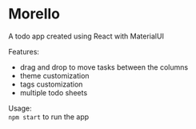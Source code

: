 # Morello
A todo app created using React with MaterialUI

Features:
- drag and drop to move tasks between the columns
- theme customization
- tags customization
- multiple todo sheets

Usage:  
`npm start` to run the app
